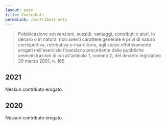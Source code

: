 ```yaml
---
layout: page
title: Contributi
permalink: /contributi-enti
---
```


> Pubblicazione sovvenzioni, sussidi, vantaggi, contributi o aiuti, in denaro o
> in natura, non aventi carattere generale e privi di natura corrispettiva,
> retributiva o risarcitoria, agli stessi effettivamente erogati nell'esercizio
> finanziario precedente dalle pubbliche amministrazioni di cui all'articolo 1,
> comma 2, del decreto legislativo 30 marzo 2001, n. 165

## 2021

Nessun contributo erogato.

## 2020

Nessun contributo erogato.
